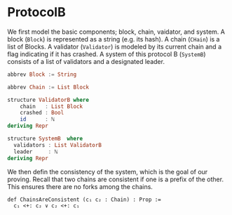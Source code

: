 # ProtocolB

We first model the basic components; block, chain, vaidator, and system. A block (`Block`) is represented as a string (e.g. its hash). A chain (`CHain`) is a list of Blocks. A validator (`Validator`) is modeled by its current chain and a flag indicating if it has crashed. A system of this protocol B (`SystemB`) consists of a list of validators and a designated leader.

```haskell
abbrev Block := String

abbrev Chain := List Block

structure ValidatorB where
    chain   : List Block
    crashed : Bool
    id      : ℕ
deriving Repr

structure SystemB  where
  validators : List ValidatorB
  leader     : ℕ
deriving Repr
```

We then defin the consistency of the system, which is the goal of our proving. Recall that two chains are consistent if one is a prefix of the other. This ensures there are no forks among the chains.

```
def ChainsAreConsistent (c₁ c₂ : Chain) : Prop :=
  c₁ <+: c₂ ∨ c₂ <+: c₁
```
